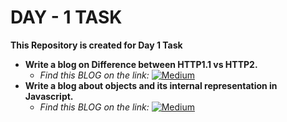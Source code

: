 # **DAY - 1 TASK**

**This Repository is created for Day 1 Task**


+ **Write a blog on Difference between HTTP1.1 vs HTTP2.**
    + *Find this BLOG on the link:*  [![Medium](https://img.shields.io/badge/Medium-12100E?style=for-the-badge&logo=medium&logoColor=white)](https://medium.com/@rharshva/difference-between-http1-1-vs-http2-ba724ca2a7cb) 
+ **Write a blog about objects and its internal representation in Javascript.** 
    + *Find this BLOG on the link:* [![Medium](https://img.shields.io/badge/Medium-12100E?style=for-the-badge&logo=medium&logoColor=white)](https://medium.com/@rharshva/objects-and-its-internal-representation-in-javascript-e8a7f6a70cb6)